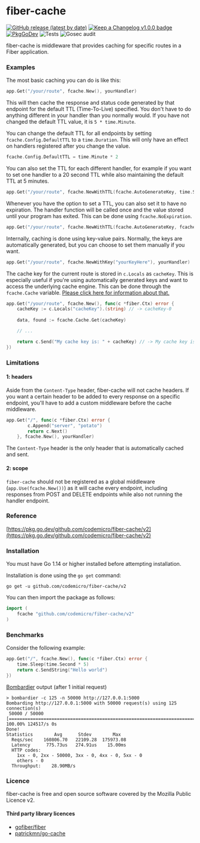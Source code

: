 # fiber-cache
[![GitHub release (latest by date)](https://img.shields.io/github/v/release/codemicro/fiber-cache)](https://github.com/codemicro/fiber-cache/releases/latest) [![Keep a Changelog v1.0.0 badge](https://img.shields.io/badge/changelog-Keep%20a%20Changelog%20v1.0.0-%23E05735)](https://github.com/codemicro/fiber-cache/blob/master/.github/CHANGELOG.md) [![PkgGoDev](https://pkg.go.dev/badge/codemicro/fiber-cache/v2)](https://pkg.go.dev/github.com/codemicro/fiber-cache/v2) ![Tests](https://github.com/codemicro/fiber-cache/workflows/Run%20tests/badge.svg) ![Gosec audit](https://github.com/codemicro/fiber-cache/workflows/Gosec%20audit/badge.svg)

fiber-cache is middleware that provides caching for specific routes in a Fiber application.

### Examples

The most basic caching you can do is like this:

```go
app.Get("/your/route", fcache.New(), yourHandler)
```

This will then cache the response and status code generated by that endpoint for the default TTL (Time-To-Live) specified. You don't have to do anything different in your handler than you normally would. If you have not changed the default TTL value, it is `5 * time.Minute`.

You can change the default TTL for all endpoints by setting `fcache.Config.DefaultTTL` to a `time.Duration`. This will only have an effect on handlers registered after you change the value.

```go
fcache.Config.DefaultTTL = time.Minute * 2
```

You can also set the TTL for each different handler, for example if you want to set one handler to a 20 second TTL while also maintaining the default TTL at 5 minutes.

```go
app.Get("/your/route", fcache.NewWithTTL(fcache.AutoGenerateKey, time.Second*20), yourHandler)
```

Whenever you have the option to set a TTL, you can also set it to have no expiration. The handler function will be called once and the value stored until your program has exited. This can be done using `fcache.NoExpiration`.

```go
app.Get("/your/route", fcache.NewWithTTL(fcache.AutoGenerateKey, fcache.NoExpiration), yourHandler)
```

Internally, caching is done using key-value pairs. Normally, the keys are automatically generated, but you can choose to set them manually if you want.

```go
app.Get("/your/route", fcache.NewWithKey("yourKeyHere"), yourHandler)
```

The cache key for the current route is stored in `c.Locals` as `cacheKey`. This is especially useful if you're using automatically generated keys and want to access the underlying cache engine. This can be done through the `fcache.Cache` variable. [Please click here for information about that.](https://github.com/patrickmn/go-cache)

```go
app.Get("/your/route", fcache.New(), func(c *fiber.Ctx) error {
    cacheKey := c.Locals("cacheKey").(string) // -> cacheKey-0
    
    data, found := fcache.Cache.Get(cacheKey)

    // ...

    return c.Send("My cache key is: " + cacheKey) // -> My cache key is: cacheKey-0
})
```

### Limitations

#### 1: headers

Aside from the `Content-Type` header, fiber-cache will not cache headers. If you want a certain header to be added to every response on a specific endpoint, you'll have to add a custom middleware before the cache middleware.

```go
app.Get("/", func(c *fiber.Ctx) error {
        c.Append("server", "potato")
        return c.Next()
    }, fcache.New(), yourHandler)
```

The `Content-Type` header is the only header that is automatically cached and sent.

#### 2: scope

`fiber-cache` should not be registered as a global middleware (`app.Use(fcache.New())`) as it will cache every endpoint,
including responses from POST and DELETE endpoints while also not running the handler endpoint.

### Reference

[https://pkg.go.dev/github.com/codemicro/fiber-cache/v2](https://pkg.go.dev/github.com/codemicro/fiber-cache/v2)

### Installation
You must have Go 1.14 or higher installed before attempting installation.

Installation is done using the `go get` command:

```
go get -u github.com/codemicro/fiber-cache/v2
```

You can then import the package as follows:

```go
import (
    fcache "github.com/codemicro/fiber-cache/v2"
)
```

### Benchmarks

Consider the following example:

```go
app.Get("/", fcache.New(), func(c *fiber.Ctx) error {
    time.Sleep(time.Second * 5)
    return c.SendString("Hello world")
})
```

[Bombardier](https://github.com/codesenberg/bombardier) output (after 1 initial request)

```
> bombardier -c 125 -n 50000 http://127.0.0.1:5000
Bombarding http://127.0.0.1:5000 with 50000 request(s) using 125 connection(s)
 50000 / 50000 [=====================================================================================] 100.00% 124517/s 0s
Done!
Statistics        Avg      Stdev        Max
  Reqs/sec    160806.70   22109.28  175973.08
  Latency      775.73us   274.91us    15.00ms
  HTTP codes:
    1xx - 0, 2xx - 50000, 3xx - 0, 4xx - 0, 5xx - 0
    others - 0
  Throughput:    28.90MB/s
```

### Licence
fiber-cache is free and open source software covered by the Mozilla Public Licence v2.

#### Third party library licences
* [gofiber/fiber](https://github.com/gofiber/fiber/blob/master/LICENSE)
* [patrickmn/go-cache](https://github.com/patrickmn/go-cache/blob/master/LICENSE)


